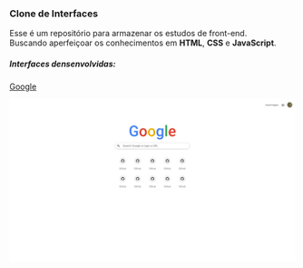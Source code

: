 <h3>Clone de Interfaces</h3>
<p>
Esse é um repositório para armazenar os estudos de front-end.</br>
Buscando aperfeiçoar os conhecimentos em <b>HTML</b>, <b>CSS</b> e <b>JavaScript</b>.
</p>


<h5>Interfaces densenvolvidas:</h5>
<a href="https://github.com/miroswd/interface-clones/tree/master/Google">Google</a>
<p align="center" width="500" height="500">
<img src="https://github.com/miroswd/interface-clones/blob/master/Google/images/google.png"/>
</p>
